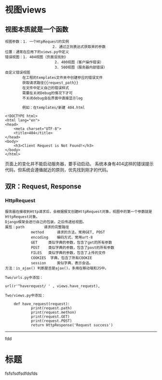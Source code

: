 ﻿# 视图views
## 视图本质就是一个函数
	视图参数：1. 一个HtpRequest的实例
						  2. 通过正则表达式获取来的参数
	位置：通常在应用下的views.py中定义
	错误视图：1. 404视图（页面没找到）
						   2. 400视图（客户操作错误）
						   3. 500视图（服务器内部错误）
	自定义错误视图
			在工程的templates文件夹中创建参应的错误文件
			获取请求路径{{request_path}}
			在文件中定义自己的错误样式
			需要在关闭Debug的情况下才可
			不关闭debug会在界面中直接显示log
			
			例如：在templates/新建 404.html
			
```
<!DOCTYPE html>
<html lang="en">
<head>
    <meta charset="UTF-8">
    <title>404</title>
</head>
<body>
    <h3>Client Request is Not Found!</h3>
</body>
</html>
```

页面上的变化并不能启动服务器，要手动启动。
系统本身有404这样的错误提示代码，但系统会遵循就近的原则，优先找到刚才的代码。

## 双R：Request, Response
### HttpRequest
	服务器在接收到Http请求后，会根据报文创建HttpRequest对象，视图中的第一个参数就是HttpRequest对象。
	Django框架会进行自己的包装，之后传递给视图。
	属性：path			请求的完整路径
				method 		请求的方法，常用GET, POST
				encoding	编码方式，常用urt-8
				GET		类似字典的参数，包含了get的所有参数
				POST	类似字典的参数，包含了post的所有参数
				FILES	类似字典的参数，包含了上传的文件
				COOKIES  字典，包含了所有COOKIE
				session		类似字典，表示会话。
	方法：is_ajax() 判断是否是ajax()，多用在移动端和JS中。
	
	Two/urls.py中添加：		
` url(r'^haverequest/ ' , views.have_request), `
	
	Two/views.py中添加：
	
```
	def have_request(request):
			print(request.path)
			print(request.methon)
			print(request.GET)
			print(request.POST)
			return HttpResponse('Request success')
```


----------
fdd

	

标题
==

fsfsfsdfsdfdsfds

	
			
